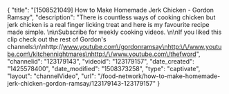 {
    "title": "[1508521049] How to Make Homemade Jerk Chicken - Gordon Ramsay",
    "description": "There is countless ways of cooking chicken but jerk chicken is a real finger licking treat and here is my favourite recipe made simple. \n\nSubscribe for weekly cooking videos. \n\nIf you liked this clip check out the rest of Gordon's channels:\n\nhttp:\/\/www.youtube.com\/gordonramsay\nhttp:\/\/www.youtube.com\/kitchennightmares\nhttp:\/\/www.youtube.com\/thefword",
    "channelid": "123179143",
    "videoid": "123179157",
    "date_created": "1425578400",
    "date_modified": "1508373258",
    "type": "captivate",
    "layout": "channelVideo",
    "url": "\/food-network\/how-to-make-homemade-jerk-chicken-gordon-ramsay\/123179143-123179157"
}